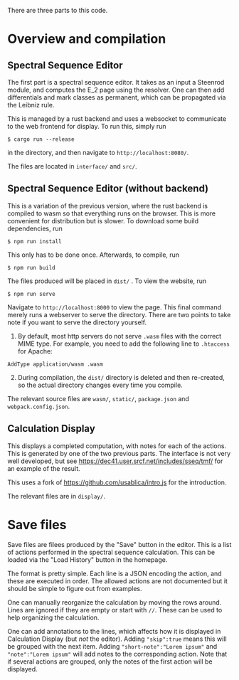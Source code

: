 There are three parts to this code.

# Overview and compilation
## Spectral Sequence Editor
The first part is a spectral sequence editor. It takes as an input a Steenrod
module, and computes the E_2 page using the resolver. One can then add
differentials and mark classes as permanent, which can be propagated via the
Leibniz rule.

This is managed by a rust backend and uses a websocket to communicate to the
web frontend for display. To run this, simply run
```
$ cargo run --release
```
in the directory, and then navigate to `http://localhost:8080/`.

The files are located in `interface/` and `src/`.

## Spectral Sequence Editor (without backend)
This is a variation of the previous version, where the rust backend is compiled
to wasm so that everything runs on the browser. This is more convenient for
distribution but is slower. To download some build
dependencies, run
```
$ npm run install
```
This only has to be done once. Afterwards, to compile, run
```
$ npm run build
```
The files produced will be placed in `dist/` . To view the website, run
```
$ npm run serve
```
Navigate to `http://localhost:8000` to view the page. This final command merely
runs a webserver to serve the directory. There are two points to take note if
you want to serve the directory yourself.

1. By default, most http servers do not serve `.wasm` files with the correct
   MIME type. For example, you need to add the following line to `.htaccess`
   for Apache:
```
AddType application/wasm .wasm
```

2. During compilation, the `dist/` directory is deleted and then re-created, so
   the actual directory changes every time you compile.

The relevant source files are `wasm/`, `static/`, `package.json` and
`webpack.config.json`.

## Calculation Display
This displays a completed computation, with notes for each of the actions. This
is generated by one of the two previous parts. The interface is not very well
developed, but see https://dec41.user.srcf.net/includes/sseq/tmf/ for an
example of the result.

This uses a fork of https://github.com/usablica/intro.js for the introduction.

The relevant files are in `display/`.

# Save files
Save files are filees produced by the "Save" button in the editor. This is a list of actions performed in the spectral sequence calculation. This can be loaded via the "Load History" button in the homepage.

The format is pretty simple. Each line is a JSON encoding the action, and these are executed in order. The allowed actions are not documented but it should be simple to figure out from examples.

One can manually reorganize the calculation by moving the rows around. Lines are ignored if they are empty or start with `//`. These can be used to help organizing the calculation.

One can add annotations to the lines, which affects how it is displayed in Calculation Display (but *not* the editor). Adding `"skip":true` means this will be grouped with the next item. Adding `"short-note":"Lorem ipsum"` and `"note":"Lorem ipsum"` will add notes to the corresponding action. Note that if several actions are grouped, only the notes of the first action will be displayed.
